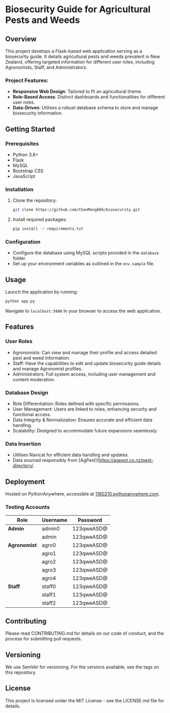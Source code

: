 # Biosecurity Guide for Agricultural Pests and Weeds

## Overview
This project develops a Flask-based web application serving as a biosecurity guide. It details agricultural pests and weeds prevalent in New Zealand, offering targeted information for different user roles, including Agronomists, Staff, and Administrators.

### Project Features:
- **Responsive Web Design**: Tailored to fit an agricultural theme.
- **Role-Based Access**: Distinct dashboards and functionalities for different user roles.
- **Data-Driven**: Utilises a robust database schema to store and manage biosecurity information.

## Getting Started

### Prerequisites
- Python 3.8+
- Flask
- MySQL
- Bootstrap CSS
- JavaScript

### Installation
1. Clone the repository:
   ```bash
   git clone https://github.com/ChanMeng666/biosecurity.git
   ```
2. Install required packages:
   ```bash
   pip install -r requirements.txt
   ```

### Configuration
- Configure the database using MySQL scripts provided in the `database` folder.
- Set up your environment variables as outlined in the `env.sample` file.

## Usage

Launch the application by running:
```bash
python app.py
```

Navigate to `localhost:5000` in your browser to access the web application.

## Features

### User Roles
- Agronomists: Can view and manage their profile and access detailed pest and weed information.
- Staff: Have the capabilities to edit and update biosecurity guide details and manage Agronomist profiles.
- Administrators: Full system access, including user management and content moderation.

### Database Design
- Role Differentiation: Roles defined with specific permissions.
- User Management: Users are linked to roles, enhancing security and functional access.
- Data Integrity & Normalization: Ensures accurate and efficient data handling.
- Scalability: Designed to accommodate future expansions seamlessly.

### Data Insertion
- Utilises Navicat for efficient data handling and updates.
- Data sourced responsibly from [AgPest](https://agpest.co.nz/pest-directory/.

## Deployment
Hosted on PythonAnywhere, accessible at [1160210.pythonanywhere.com](https://1160210.pythonanywhere.com/).

### Testing Accounts

| Role       | Username | Password   |
|------------|----------|------------|
| **Admin**  | admin0   | 123qweASD@ |
|            | admin    | 123qweASD@ |
| **Agronomist** | agro0  | 123qweASD@ |
|            | agro1    | 123qweASD@ |
|            | agro2    | 123qweASD@ |
|            | agro3    | 123qweASD@ |
|            | agro4    | 123qweASD@ |
| **Staff**  | staff0   | 123qweASD@ |
|            | staff1   | 123qweASD@ |
|            | staff2   | 123qweASD@ |

## Contributing
Please read CONTRIBUTING.md for details on our code of conduct, and the process for submitting pull requests.

## Versioning
We use SemVer for versioning. For the versions available, see the tags on this repository.

## License
This project is licensed under the MIT License - see the LICENSE.md file for details.
